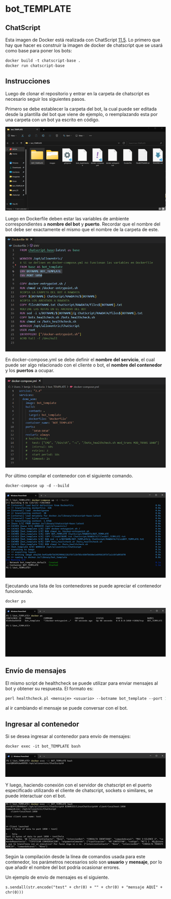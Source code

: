 # bot_TEMPLATE 

## ChatScript
Esta imagen de Docker está realizada con ChatScript [11.5](https://github.com/ChatScript/ChatScript/releases/tag/11.5).
Lo primero que hay que hacer es construir la imagen de docker de chatscript que se usará como base para poner los bots:

```
docker build -t chatscript-base .
docker run chatscript-base
```

## Instrucciones

Luego de clonar el repositorio y entrar en la carpeta de chatscript es necesario seguir los siguientes pasos.

Primero se debe establecer la carpeta del bot, la cual puede ser editada desde la plantilla del bot que viene de ejemplo, o reemplazando esta por una carpeta con un bot ya escrito en código.

<img src="images/1.png"></img>

Luego en Dockerfile deben estar las variables de ambiente correspondientes a __nombre del bot__ y __puerto__.
Recordar que el nombre del bot debe ser exactamente el mismo que el nombre de la carpeta de este.

<img src="images/2.png"></img>

En docker-compose.yml se debe definir el __nombre del servicio__, el cual puede ser algo relacionado con el cliente o bot, el __nombre del contenedor__ y los __puertos__ a ocupar.

<img src="images/3.png"></img>

Por último compilar el contenedor con el siguiente comando.

```
docker-compose up -d --build
```

<img src="images/4.png"></img>
 
Ejecutando una lista de los contenedores se puede apreciar el contenedor funcionando.

```
docker ps
```

<img src="images/5.png"></img>


## Envío de mensajes

El mismo script de healthcheck se puede utilizar para enviar mensajes al bot y obtener su respuesta. El formato es:

```perl
perl healthcheck.pl <mensaje> <usuario> --botname bot_template --port 1050
```

al ir cambiando el mensaje se puede conversar con el bot.

## Ingresar al contenedor

Si se desea ingresar al contenedor para envío de mensajes:

```
docker exec -it bot_TEMPLATE bash
```

<img src="images/6.png"></img>

Y luego, haciendo conexión con el servidor de chatscript en el puerto especificado utilizando el cliente de chatscript, sockets o similares, se puede interactuar con el bot.

<img src="images/7.png"></img>


Según la compilación desde la línea de comandos usada para este contenedor, los parámetros necesarios solo son __usuario__ y __mensaje__, por lo que añadir el nombre del bot podría ocasionar errores.

Un ejemplo de envío de mensajes es el siguiente.

```
s.sendall(str.encode("test" + chr(0) + "" + chr(0) + "mensaje AQUÍ" + chr(0)))
```
